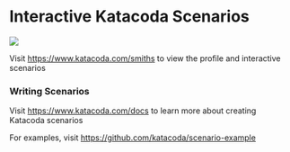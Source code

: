 # Interactive Katacoda Scenarios

[![](http://shields.katacoda.com/katacoda/smiths/count.svg)](https://www.katacoda.com/smiths "Get your profile on Katacoda.com")

Visit https://www.katacoda.com/smiths to view the profile and interactive scenarios

### Writing Scenarios
Visit https://www.katacoda.com/docs to learn more about creating Katacoda scenarios

For examples, visit https://github.com/katacoda/scenario-example
